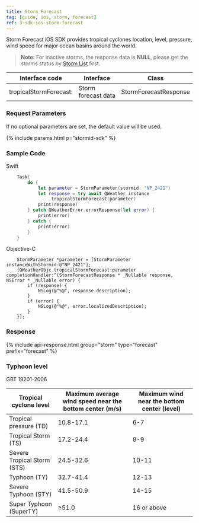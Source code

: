```yaml
---
title: Storm Forecast
tag: [guide, ios, storm, forecast]
ref: 3-sdk-ios-storm-forecast
---
```


Storm Forecast iOS SDK provides tropical cyclones location, level, pressure, wind speed for major ocean basins around the world.

> **Note:** For inactive storms, the response data is **NULL**, please get the storms status by [Storm List](/en/docs/ios-sdk/tropical-cyclone/ios-storm-list/) first.


| Interface code              | Interface     | Class                 |
| --------------------------- | ------------- | ---------------------- |
| tropicalStormForecast:      | Storm forecast data | StormForecastResponse |

### Request Parameters

If no optional parameters are set, the default value will be used.

{% include params.html p="stormid-sdk" %}

### Sample Code

Swift

```swift
    Task{
        do {
            let parameter = StormParameter(stormid: "NP_2421")
            let response = try await QWeather.instance
                .tropicalStormForecast(parameter)
            print(response)
        } catch QWeatherError.errorResponse(let error) {
            print(error)
        } catch {
            print(error)
        }
    }
```

Objective-C

```objc
    StormParameter *parameter = [StormParameter instanceWithStormid:@"NP_2421"];
    [QWeatherObjc tropicalStormForecast:parameter completionHandler:^(StormForecastResponse * _Nullable response, NSError * _Nullable error) {
        if (response) {
            NSLog(@"%@", response.description);
        }
        if (error) {
            NSLog(@"%@", error.localizedDescription);
        }
    }];
```
     
### Response

{% include api-response.html group="storm" type="forecast" prefix="forecast"  %}

### Typhoon level

GBT 19201-2006

| Tropical cyclone level | Maximum average wind speed near the bottom center (m/s) | Maximum wind near the bottom center (level) |
| ------------------- | ----------------------------- | ------------------------ |
| Tropical pressure (TD) | 10.8-17.1 | 6-7 |
| Tropical Storm (TS) | 17.2-24.4 | 8-9 |
| Severe Tropical Storm (STS) | 24.5-32.6 | 10-11 |
| Typhoon (TY) | 32.7-41.4 | 12-13 |
| Severe Typhoon (STY) | 41.5-50.9 | 14-15 |
| Super Typhoon (SuperTY) | ≥51.0 | 16 or above |